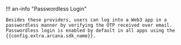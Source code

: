 !!! an-info "Passwordless Login"

    Besides these providers, users can log into a Web3 app in a passwordless manner by verifying the OTP received over email. Passwordless login is enabled by default in all apps using the {{config.extra.arcana.sdk_name}}.
